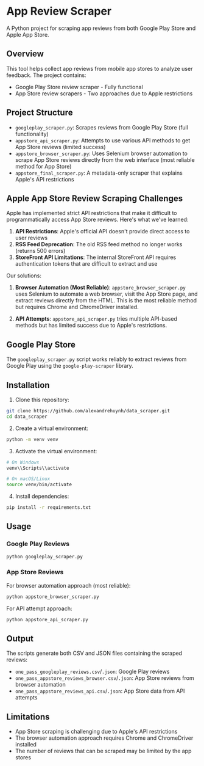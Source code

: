 # App Review Scraper

A Python project for scraping app reviews from both Google Play Store and Apple App Store.

## Overview

This tool helps collect app reviews from mobile app stores to analyze user feedback. The project contains:

- Google Play Store review scraper - Fully functional
- App Store review scrapers - Two approaches due to Apple restrictions

## Project Structure

- `googleplay_scraper.py`: Scrapes reviews from Google Play Store (full functionality)
- `appstore_api_scraper.py`: Attempts to use various API methods to get App Store reviews (limited success)
- `appstore_browser_scraper.py`: Uses Selenium browser automation to scrape App Store reviews directly from the web interface (most reliable method for App Store)
- `appstore_final_scraper.py`: A metadata-only scraper that explains Apple's API restrictions

## Apple App Store Review Scraping Challenges

Apple has implemented strict API restrictions that make it difficult to programmatically access App Store reviews. Here's what we've learned:

1. **API Restrictions**: Apple's official API doesn't provide direct access to user reviews
2. **RSS Feed Deprecation**: The old RSS feed method no longer works (returns 500 errors)
3. **StoreFront API Limitations**: The internal StoreFront API requires authentication tokens that are difficult to extract and use

Our solutions:

1. **Browser Automation (Most Reliable)**: `appstore_browser_scraper.py` uses Selenium to automate a web browser, visit the App Store page, and extract reviews directly from the HTML. This is the most reliable method but requires Chrome and ChromeDriver installed.

2. **API Attempts**: `appstore_api_scraper.py` tries multiple API-based methods but has limited success due to Apple's restrictions.

## Google Play Store

The `googleplay_scraper.py` script works reliably to extract reviews from Google Play using the `google-play-scraper` library.

## Installation

1. Clone this repository:
```bash
git clone https://github.com/alexandrehuynh/data_scraper.git
cd data_scraper
```

2. Create a virtual environment:
```bash
python -m venv venv
```

3. Activate the virtual environment:
```bash
# On Windows
venv\\Scripts\\activate

# On macOS/Linux
source venv/bin/activate
```

4. Install dependencies:
```bash
pip install -r requirements.txt
```

## Usage

### Google Play Reviews

```bash
python googleplay_scraper.py
```

### App Store Reviews

For browser automation approach (most reliable):
```bash
python appstore_browser_scraper.py
```

For API attempt approach:
```bash
python appstore_api_scraper.py
```

## Output

The scripts generate both CSV and JSON files containing the scraped reviews:

- `one_pass_googleplay_reviews.csv`/`.json`: Google Play reviews
- `one_pass_appstore_reviews_browser.csv`/`.json`: App Store reviews from browser automation
- `one_pass_appstore_reviews_api.csv`/`.json`: App Store data from API attempts

## Limitations

- App Store scraping is challenging due to Apple's API restrictions
- The browser automation approach requires Chrome and ChromeDriver installed
- The number of reviews that can be scraped may be limited by the app stores 
